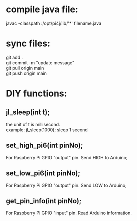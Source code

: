 # compile java file:  
javac -classpath :/opt/pi4j/lib/'*' filename.java  

# sync files:  
git add .  
git commit -m "update message"  
git pull origin main  
git push origin main  

# DIY functions:  
## jl_sleep(int t); 
the unit of t is millisecond.    
example: jl_sleep(1000); sleep 1 second  
## set_high_pi6(int pinNo);  
For Raspberry Pi GPIO "output" pin. Send HIGH to Arduino;  
## set_low_pi6(int pinNo);  
For Raspberry Pi GPIO "output" pin. Send LOW to Arduino;  
## get_pin_info(int pinNo);
For Raspberry Pi GPIO "input" pin. Read Arduino information.  
